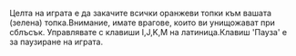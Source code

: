 Целта на играта е да закачите всички оранжеви топки към вашата (зелена) топка.Внимание, имате врагове, които ви унищожават при сблъсък.
Управлявате с клавиши I,J,K,M на латиница.Клавиш 'Пауза' е за паузиране на играта.
